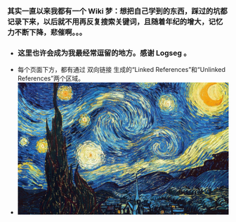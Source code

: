 ### 其实一直以来我都有一个 Wiki 梦：想把自己学到的东西，踩过的坑都记录下来，以后就不用再反复搜索关键词，且随着年纪的增大，记忆力不断下降，悲催啊。。。
- ### 这里也许会成为我最经常逗留的地方。感谢 Logseg 。
- 每个页面下方，都有通过 双向链接 生成的“Linked References”和“Unlinked References”两个区域。
- ![starry-sky-1948523_1280.jpg](../assets/starry-sky-1948523_1280_1692609541707_0.jpg)
